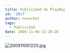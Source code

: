 ```yaml
---
title: Publicidad de PlayBoy
id: '2017'
author: neverbot
tags:
  - Publicidad
date: 2009-11-06 12:20:26
---
```


![200911061220.jpg](./200911061220.jpg)